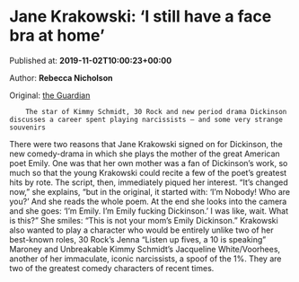 
# Jane Krakowski: ‘I still have a face bra at home’

Published at: **2019-11-02T10:00:23+00:00**

Author: **Rebecca Nicholson**

Original: [the Guardian](https://www.theguardian.com/tv-and-radio/2019/nov/02/jane-krakowski-i-still-have-a-face-bra-at-home-dickinson)


        The star of Kimmy Schmidt, 30 Rock and new period drama Dickinson discusses a career spent playing narcissists – and some very strange souvenirs
      
There were two reasons that Jane Krakowski signed on for Dickinson, the new comedy-drama in which she plays the mother of the great American poet Emily. One was that her own mother was a fan of Dickinson’s work, so much so that the young Krakowski could recite a few of the poet’s greatest hits by rote. The script, then, immediately piqued her interest. “It’s changed now,” she explains, “but in the original, it started with: ‘I’m Nobody! Who are you?’ And she reads the whole poem. At the end she looks into the camera and she goes: ‘I’m Emily. I’m Emily fucking Dickinson.’ I was like, wait. What is this?” She smiles: “This is not your mom’s Emily Dickinson.”
Krakowski also wanted to play a character who would be entirely unlike two of her best-known roles, 30 Rock’s Jenna “Listen up fives, a 10 is speaking” Maroney and Unbreakable Kimmy Schmidt’s Jacqueline White/Voorhees, another of her immaculate, iconic narcissists, a spoof of the 1%. They are two of the greatest comedy characters of recent times.
